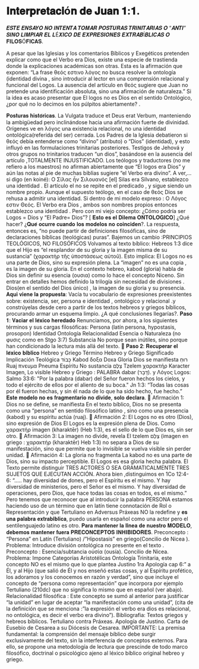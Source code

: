 # 𝐈𝐧𝐭𝐞𝐫𝐩𝐫𝐞𝐭𝐚𝐜𝐢ó𝐧 𝐝𝐞 𝐉𝐮𝐚𝐧 𝟏:𝟏.

𝑬𝑺𝑻𝑬 𝑬𝑵𝑺𝑨𝒀𝑶 𝑵𝑶 𝑰𝑵𝑻𝑬𝑵𝑻𝑨 𝑻𝑶𝑴𝑨𝑹 𝑷𝑶𝑺𝑻𝑼𝑹𝑨𝑺 𝑻𝑹𝑰𝑵𝑰𝑻𝑨𝑹𝑰𝑨𝑺 𝑶 “𝑨𝑵𝑻𝑰” 𝑺𝑰𝑵𝑶 𝑳𝑰𝑴𝑷𝑰𝑨𝑹 𝑬𝑳 𝑳É𝑿𝑰𝑪𝑶 𝑫𝑬 𝑬𝑿𝑷𝑹𝑬𝑺𝑰𝑶𝑵𝑬𝑺 𝑬𝑿𝑻𝑹𝑨𝑩Í𝑩𝑳𝑰𝑪𝑨𝑺 𝑶 𝐅𝐈𝐋𝐎𝐒Ó𝐅𝐈𝐂𝐀𝐒. 

A pesar que las Iglesias y los comentarios Bíblicos y Exegéticos pretenden explicar como que el Verbo era Dios, existe una especie de trastienda donde la explicaciones académicas son otras.
Esta es la afirmación que exponen: “La frase θεός  εστινο λόγος no busca resolver la ontología (identidad divina , sino introducir al lector en una comprensión relacional y funcional del Logos. La ausencia del artículo en θεός sugiere que Juan no pretende una identificación absoluta, sino una afirmación de naturaleza.”
Si la idea es acaso presentar que El logos no es Dios en el sentido Ontológico, ¿por qué no lo decimos en los púlpitos abiertamente? . 

𝐏𝐨𝐬𝐭𝐮𝐫𝐚𝐬 𝐡𝐢𝐬𝐭𝐨́𝐫𝐢𝐜𝐚𝐬.
La Vulgata traduce et Deus erat Verbum, manteniendo la ambigüedad pero inclinándose hacia una afirmación fuerte de divinidad.
Orígenes ve en λόγος una existencia relacional, no una identidad ontológica(referida del ser) cerrada.
Los Padres de la Iglesia debatieron si θεός debía entenderse como “divino” (atributo) o “Dios” (identidad), y esto influyó en las formulaciones trinitarias posteriores.
Testigos de Jehová y otros grupos no trinitarios traducen “un dios”, basándose en la ausencia del artículo ,TOTALMENTE INJUSTIFICADO.
Los teólogos y traductores (no me refiero a los maestros) no  afirman abiertamente que “El logos era Dios” y aún las notas al pie de muchas biblias sugiere “el Verbo era divino”.
 A ver,... si digo (en koiné): 
Ο Σίλας ἦν Σιλουανός [el] Silas era Silvano, establezco una identidad .
El artículo el no se repite en el predicado , y sigue siendo un nombre propio.
Aunque el supuesto teólogo, en el caso de θεός Dios se rehusa a admitir una identidad.
Si dentro de mi modelo expreso :
Ο Λόγος εστιν Θεός. El Verbo era Dios , ambos son nombres propios entonces establezco una identidad .
Pero con mi viejo concepto: ¿Cómo podría ser Logos = Dios y “El Padre= Dios”? [ 𝐄𝐬𝐭𝐨 𝐞𝐬 𝐞𝐥 𝐃𝐢𝐥𝐞𝐦𝐚 𝐎𝐍𝐓𝐎𝐋𝐎́𝐆𝐈𝐂𝐎] ¿Qué hacer?
¿𝐐𝐮𝐞́ 𝐨𝐜𝐮𝐫𝐫𝐞 𝐜𝐮𝐚𝐧𝐝𝐨 𝐥𝐨𝐬 𝐦𝐨𝐝𝐞𝐥𝐨𝐬 𝐧𝐨 𝐜𝐨𝐢𝐧𝐜𝐢𝐝𝐞𝐧?.
La respuesta, entonces es, “no puede partir de definiciones filosóficas, sino de declaraciones bíblicas (teológicas) puras”.
Bajemos un cambio :PRINCIPIOS TEOLÓGICOS, NO FILOSÓFICOS
Volvamos al texto bíblico:
Hebreos 1:3 dice que el Hijo es “el resplandor de su gloria y la imagen misma de su sustancia” (χαρακτὴρ τῆς ὑποστάσεως αὐτοῦ). Esto implica:
El Logos no es una parte de Dios, sino su expresión plena.
La “imagen” no es una copia , es la imagen de su gloria.
En el contexto hebreo, kabod (gloria) habla de Dios sin definir su esencia (ουσια) como lo hace el concepto Niceno.
Sin entrar en detalles hemos definido la trilogía sin necesidad de divisiones .
Dios(en el sentido del Dios único) , la imagen de su gloria y su presencia.
𝐀𝐪𝐮𝐢 𝐯𝐢𝐞𝐧𝐞 𝐥𝐚 𝐩𝐫𝐨𝐩𝐮𝐞𝐬𝐭𝐚:
Vacía tu vocabulario de expresiones preexistentes sobre: existencia, ser, persona e identidad , ontológico y relacional .y constrúyelas desde cero a partir de los textos hebreos y griegos bíblicos, procurando armar un esquema limpio. ¿A qué conclusiones llegarías?.
𝐏𝐚𝐬𝐨 𝟏: 𝐕𝐚𝐜𝐢𝐚𝐫 𝐞𝐥 𝐥𝐞́𝐱𝐢𝐜𝐨 𝐡𝐞𝐫𝐞𝐝𝐚𝐝𝐨
Renunciamos, por ahora, a los siguientes términos y sus cargas filosóficas:
Persona (latín persona, hypostasis, prosopon)
Identidad
Ontología
Relacionalidad
Esencia o  Naturaleza (no φυσις como en Stgo 3:7)
Substancia
No porque sean inútiles, sino porque han condicionado la lectura más allá del texto.
📜 𝐏𝐚𝐬𝐨 𝟐: 𝐑𝐞𝐜𝐮𝐩𝐞𝐫𝐚𝐫 𝐞𝐥 𝐥𝐞́𝐱𝐢𝐜𝐨 𝐛𝐢́𝐛𝐥𝐢𝐜𝐨
Hebreo y Griego
Término Hebreo y Griego     Significado         Implicación Teológica
כָּבוֹד Kabod δοξα   Doxa      Gloria         Dios se manifiesta
רוּחַ Ruaj πνευμα Pneuma    Espíritu    No sustancia
צֶלֶם  Tzelem χαρακτήρ Karacter Imagen,   Lo visible
Hebreo y Griego : PALABRA
dabar (דָּבָר). y Λόγος Logos: 
Salmo 33:6: "Por la palabra (dabar) del Señor fueron hechos los cielos, y todo el ejército de ellos por el aliento de su boca."
Jn 1:3: “Todas las cosas por él fueron hechas, y sin él nada de lo que ha sido hecho, fue hecho.”
𝐄𝐬𝐭𝐞 𝐦𝐨𝐝𝐞𝐥𝐨 𝐧𝐨 𝐞𝐬 𝐟𝐫𝐚𝐠𝐦𝐞𝐧𝐭𝐚𝐫𝐢𝐨 𝐧𝐨 𝐝𝐢𝐯𝐢𝐝𝐞, 𝐬𝐨𝐥𝐨 𝐝𝐞𝐜𝐥𝐚𝐫𝐚.
🔹 Afirmación 1: Dios no se define, se manifiesta
En el texto bíblico, Dios no se presenta como una “persona” en sentido filosófico latino , sino como una presencia (kabod) y su espíritu  actúa (ruaj).
🔹 Afirmación 2: El Logos no es otro (Dios), sino expresión de Dios
El Logos es la expresión plena de Dios.
 Como χαρακτήρ imagen  (kharaktēr) (Heb 1:3), es el sello de lo que Dios es, sin ser otro.
🔹 Afirmación 3: La imagen no divide, revela
El tzelem צֶלֶם (imagen en griego : χαρακτήρ (kharaktēr) Heb 1:3) no separa a Dios de su manifestación, sino que permite que lo invisible se vuelva visible sin perder unidad.
🔹 Afirmación 4: La gloria no fragmenta
La kabod no es una parte de Dios, sino su impacto perceptible. El Logos es esa gloria hecha palabra.
El Texto permite distinguir TRES ACTORES O SEA GRAMATICALMENTE TRES SUJETOS QUE EJECUTAN ACCIÓN.
Ahora bien ,distinguimos en  1Co 12:4-6: “.....  hay diversidad de dones, pero el Espíritu es el mismo. Y hay diversidad de ministerios, pero el Señor es el mismo. Y hay diversidad de operaciones, pero Dios, que hace todas las cosas en todos, es el mismo.”
Pero tenemos que reconocer que al introducir la palabra PERSONA estamos haciendo uso de un término que en latín tiene connotación de Rol o Representación y que Tertuliano en Adversus Práxeas NO la redefine  y  𝐞𝐬 𝐮𝐧𝐚 𝐩𝐚𝐥𝐚𝐛𝐫𝐚 𝐞𝐱𝐭𝐫𝐚𝐛𝐢́𝐛𝐥𝐢𝐜𝐚, puedo usarla en español como una actor pero el sentilenguajedo latino es otro.
𝐏𝐚𝐫𝐚 𝐦𝐚𝐧𝐭𝐞𝐧𝐞𝐫 𝐥𝐚 𝐥𝐢́𝐧𝐞𝐚 𝐝𝐞 𝐧𝐮𝐞𝐬𝐭𝐫𝐨 𝐌𝐎𝐃𝐄𝐋𝐎, 𝐝𝐞𝐛𝐞𝐦𝐨𝐬 𝐦𝐚𝐧𝐭𝐞𝐧𝐞𝐫 𝐟𝐮𝐞𝐫𝐚 𝐏𝐑𝐄𝐂𝐎𝐍𝐂𝐄𝐏𝐓𝐎𝐒 𝐈𝐍𝐇𝐈𝐁𝐈𝐃𝐎𝐑𝐄𝐒.
Preconcepto : “Persona” en Latín (Tertuliano) /”Hipostasis” en griego(Concilio de Nicea ). 
Problema:  Introduce división ontológica no presente en el texto .
Preconcepto : Esencia/subtancia οὐσία (ousía). Concilio  de Nicea.
Problema: Impone Categorías Aristotélicas
Ontología Trinitaria, este concepto NO es el mismo que lo que plantea Justino 1ra Apología cap 6:”  a Él, y al Hijo (que salió de Él y nos enseñó estas cosas, y al Espíritu profético, los adoramos y los conocemos en razón y verdad”, sino que incluye el concepto de “persona como representación” que incorpora por ejemplo Tertuliano (210dc) que no significa lo mismo que en español (ver abajo).
Relacionalidad filosófica : Este concepto se sumó al anterior para justificar “la unidad” en lugar de aceptar “la manifestación como una unidad”, (cita de la definición que se menciona :”la expresión el verbo era dios es relacional, no ontológica, es decir el verbo era divino”).
Bibliografia:
Textos griegos y hebreos bíblicos.
Tertuliano contra Práxeas.
Apología  de Justino.
Carta de Eusebio de Cesarea a su Diócesis de Cesarea.
IMPORTANTE:
La premisa fundamental: la comprensión del mensaje bíblico debe surgir exclusivamente del texto, sin la interferencia de conceptos externos. Para ello, se propone una metodología de lectura que prescinde de todo marco filosófico, doctrinal o psicológico ajeno al léxico bíblico original hebreo y griego.
